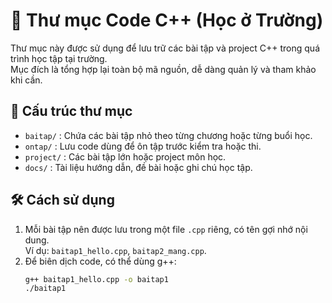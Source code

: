 # 📘 Thư mục Code C++ (Học ở Trường)

Thư mục này được sử dụng để lưu trữ các bài tập và project C++ trong quá trình học tập tại trường.  
Mục đích là tổng hợp lại toàn bộ mã nguồn, dễ dàng quản lý và tham khảo khi cần.

## 📑 Cấu trúc thư mục
- `baitap/` : Chứa các bài tập nhỏ theo từng chương hoặc từng buổi học.
- `ontap/` : Lưu code dùng để ôn tập trước kiểm tra hoặc thi.
- `project/` : Các bài tập lớn hoặc project môn học.
- `docs/` : Tài liệu hướng dẫn, đề bài hoặc ghi chú học tập.

## 🛠️ Cách sử dụng
1. Mỗi bài tập nên được lưu trong một file `.cpp` riêng, có tên gợi nhớ nội dung.  
   Ví dụ: `baitap1_hello.cpp`, `baitap2_mang.cpp`.
2. Để biên dịch code, có thể dùng g++:
   ```bash
   g++ baitap1_hello.cpp -o baitap1
   ./baitap1
